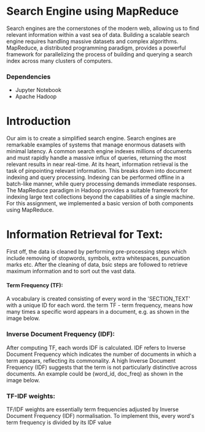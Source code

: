 # Search Engine using MapReduce
Search engines are the cornerstones of the modern web, allowing us to find relevant information within a vast sea of data. Building a scalable search engine requires handling massive datasets and complex algorithms. MapReduce, a distributed programming paradigm, provides a powerful framework for parallelizing the process of building and querying a search index across many clusters of computers.

### **Dependencies**
* Jupyter Notebook
* Apache Hadoop


# Introduction
Our aim is to create a simplified search engine. Search engines are remarkable examples of systems that manage enormous datasets with minimal latency.  A common search engine indexes millions of documents and must rapidly handle a massive influx of queries, returning the most relevant results in near real-time.  At its heart, information retrieval is the task of pinpointing relevant information. This breaks down into document indexing and query processing.  Indexing can be performed offline in a batch-like manner, while query processing demands immediate responses. The MapReduce paradigm in Hadoop provides a suitable framework for indexing large text collections beyond the capabilities of a single machine. For this assignment, we implemented a basic version of both components using MapReduce.

# Information Retrieval for Text:
First off, the data is cleaned by performing pre-processing steps which include removing of stopwords, symbols, extra whitespaces, puncuation marks etc. After the cleaning of data, bsic steps are followed to retrieve maximum information and to sort out the vast data.

#### Term Frequency (TF):
A vocabulary is created consisting of every word in the 'SECTION_TEXT' with a unique ID for each word. the term TF - term frequency, means how many times a specific word appears in a document, e.g. as shown in the image below.

### Inverse Document Frequency (IDF):
After computing TF, each words IDF is calculated. IDF refers to Inverse Document Frequency which indicates the number of documents in which
a term appears, reflecting its commonality. A high Inverse Document Frequency (IDF) suggests that the term is not particularly distinctive across documents. An example could be (word_id, doc_freq) as shown in the image below.

### TF-IDF weights:
TF/IDF weights are essentially term frequencies adjusted by Inverse Document Frequency (IDF) normalisation. To implement this, every word's term frequency is divided by its IDF value
